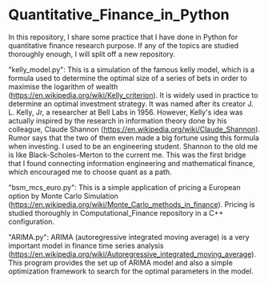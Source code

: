 # Quantitative_Finance_in_Python
In this repository, I share some practice that I have done in Python for quantitative finance research purpose. If any of the topics are studied thoroughly enough, I will split off a new repository.

"kelly_model.py": 
This is a simulation of the famous kelly model, which is a formula used to determine the optimal size of a series of bets in order to maximise the logarithm of wealth (https://en.wikipedia.org/wiki/Kelly_criterion). It is widely used in practice to determine an optimal investment strategy. It was named after its creator J. L. Kelly, Jr, a researcher at Bell Labs in 1956. However, Kelly's idea was actually inspired by the research in information theory done by his colleague, Claude Shannon (https://en.wikipedia.org/wiki/Claude_Shannon). Rumor says that the two of them even made a big fortune using this formula when investing. I used to be an engineering student. Shannon to the old me is like Black-Scholes-Merton to the current me. This was the first bridge that I found connecting information engineering and mathematical finance, which encouraged me to choose quant as a path.

"bsm_mcs_euro.py": This is a simple application of pricing a European option by Monte Carlo Simulation (https://en.wikipedia.org/wiki/Monte_Carlo_methods_in_finance). Pricing is studied thoroughly in Computational_Finance repository in a C++ configuration.

"ARIMA.py": ARIMA (autoregressive integrated moving average) is a very important model in finance time series analysis (https://en.wikipedia.org/wiki/Autoregressive_integrated_moving_average). This program provides the set up of ARIMA model and also a simple optimization framework to search for the optimal parameters in the model.
